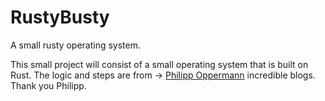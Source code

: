 # RustyBusty
A small rusty operating system. 

This small project will consist of a small operating system that is built on Rust. The logic and steps are from -> [Philipp Oppermann](https://github.com/phil-opp/blog_os) incredible blogs.
Thank you Philipp.
